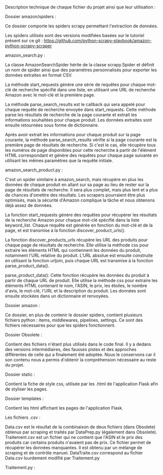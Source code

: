 Description technique de chaque fichier du projet ainsi que leur utilisation :

Dossier amazon/spiders :

Ce dossier comporte les spiders scrapy permettant l'extraction de données.

Les spiders utilisés sont des versions modifiées basées sur le tutoriel présent sur ce git : 
https://github.com/python-scrapy-playbook/amazon-python-scrapy-scraper

amazon_search.py : 

La classe AmazonSearchSpider hérite de la classe scrapy.Spider et définit un nom de spider ainsi que des paramètres personnalisés pour exporter les données extraites en format CSV.

La méthode start_requests génère une série de requêtes pour chaque mot-clé de recherche spécifié dans une liste, en utilisant une URL de recherche Amazon avec le mot-clé et la première page.

La méthode parse_search_results est le callback qui sera appelé pour chaque requête de recherche envoyée dans start_requests. Cette méthode parse les résultats de recherche de la page courante et extrait les informations souhaitées pour chaque produit. Les données extraites sont ensuite retournées sous forme de dictionnaire.

Après avoir extrait les informations pour chaque produit sur la page courante, la méthode parse_search_results vérifie si la page courante est la première page de résultats de recherche. Si c'est le cas, elle récupère tous les numéros de page disponibles pour cette recherche à partir de l'élément HTML correspondant et génère des requêtes pour chaque page suivante en utilisant les mêmes paramètres que la requête initiale.

amazon_search_product.py :

C'est un spider similaire à amazon_search, mais récupère en plus les données de chaque produit en allant sur sa page au lieu de rester sur la page de résultats de recherche. Il sera plus complet, mais plus lent et a plus de chances d'omettre des résultats. Les scrapers pourraient être plus optimisés, mais la sécurité d'Amazon complique la tâche et nous obtenons déjà assez de données.

La fonction start_requests génère des requêtes pour récupérer les résultats de la recherche Amazon pour chaque mot-clé spécifié dans la liste keyword_list. Chaque requête est générée en fonction du mot-clé et de la page, et est transmise à la fonction discover_product_urls().

La fonction discover_products_urls récupère les URL des produits pour chaque page de résultats de recherche. Elle utilise la méthode css pour extraire les éléments HTML qui contiennent les données du produit, notamment l'URL relative du produit. L'URL absolue est ensuite construite en utilisant la fonction urljoin, puis chaque URL est transmise à la fonction parse_product_data().

parse_product_data(): Cette fonction récupère les données du produit à partir de chaque URL de produit. Elle utilise la méthode css pour extraire les éléments HTML contenant le nom, l'ASIN, le prix, les étoiles, le nombre d'avis, le mot-clé, l'URL et la description du produit. Les données sont ensuite stockées dans un dictionnaire et renvoyées.

Dossier amazon :

Ce dossier, en plus de contenir le dossier spiders, contient plusieurs fichiers python : items, middlewares, pipelines, settings.
Ce sont des fichiers nécessaires pour que les spiders fonctionnent.

Dossier Obsolete : 

Contient des fichiers n'étant plus utilisés dans le code final. Il y a dedans des versions intermédiaires, des fausses pistes et des approches différentes de celle qui a finalement été adoptée. Nous le conservons car il son contenu nous a permis d'obtenir la compréhension nécessaire au reste du projet. 

Dossier static : 

Contient la fiche de style css, utilisée par les .html de l'application Flask afin de styliser les pages.

Dossier templates : 

Contient les html affichant les pages de l'application Flask.

Les fichiers .csv : 

Data.csv est le résultat de la combinaison de deux fichiers (dans Obsolete) obtenus par scraping et traités par DataPrep.py (également dans Obsolete). 
Traitement.csv est un fichier qui ne contient que l'ASIN et le prix des produits car certains produits n'avaient pas de prix. Ce fichier permet de récupérer les données manquantes. Il est obtenu par un mélange de scraping et de contrôle manuel. 
DataTraite.csv correspond au fichier Data.csv lourdement modifié par Traitement.py

Traitement.py :

